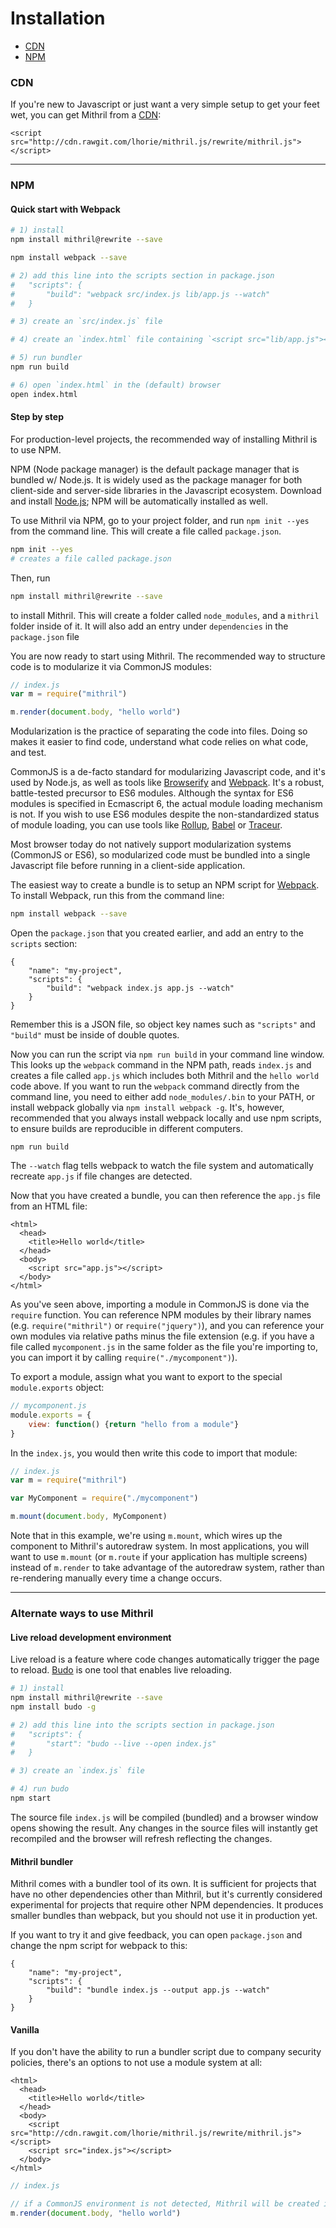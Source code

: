 # Installation

- [CDN](#cdn)
- [NPM](#npm)

### CDN

If you're new to Javascript or just want a very simple setup to get your feet wet, you can get Mithril from a [CDN](https://en.wikipedia.org/wiki/Content_delivery_network):

```markup
<script src="http://cdn.rawgit.com/lhorie/mithril.js/rewrite/mithril.js"></script>
```

---

### NPM

#### Quick start with Webpack

```bash
# 1) install
npm install mithril@rewrite --save

npm install webpack --save

# 2) add this line into the scripts section in package.json
#	"scripts": {
#		"build": "webpack src/index.js lib/app.js --watch"
#	}

# 3) create an `src/index.js` file

# 4) create an `index.html` file containing `<script src="lib/app.js"></script>`

# 5) run bundler
npm run build

# 6) open `index.html` in the (default) browser
open index.html
```

#### Step by step

For production-level projects, the recommended way of installing Mithril is to use NPM.

NPM (Node package manager) is the default package manager that is bundled w/ Node.js. It is widely used as the package manager for both client-side and server-side libraries in the Javascript ecosystem. Download and install [Node.js](https://nodejs.org); NPM will be automatically installed as well.

To use Mithril via NPM, go to your project folder, and run `npm init --yes` from the command line. This will create a file called `package.json`.

```bash
npm init --yes
# creates a file called package.json
```

Then, run 

```bash
npm install mithril@rewrite --save
```

to install Mithril. This will create a folder called `node_modules`, and a `mithril` folder inside of it. It will also add an entry under `dependencies` in the `package.json` file

You are now ready to start using Mithril. The recommended way to structure code is to modularize it via CommonJS modules:

```javascript
// index.js
var m = require("mithril")

m.render(document.body, "hello world")
```

Modularization is the practice of separating the code into files. Doing so makes it easier to find code, understand what code relies on what code, and test.

CommonJS is a de-facto standard for modularizing Javascript code, and it's used by Node.js, as well as tools like [Browserify](http://browserify.org/) and [Webpack](https://webpack.js.org/). It's a robust, battle-tested precursor to ES6 modules. Although the syntax for ES6 modules is specified in Ecmascript 6, the actual module loading mechanism is not. If you wish to use ES6 modules despite the non-standardized status of module loading, you can use tools like [Rollup](http://rollupjs.org/), [Babel](https://babeljs.io/) or [Traceur](https://github.com/google/traceur-compiler).

Most browser today do not natively support modularization systems (CommonJS or ES6), so modularized code must be bundled into a single Javascript file before running in a client-side application.

The easiest way to create a bundle is to setup an NPM script for [Webpack](https://webpack.js.org/). To install Webpack, run this from the command line:

```bash
npm install webpack --save
```

Open the `package.json` that you created earlier, and add an entry to the `scripts` section:

```
{
	"name": "my-project",
	"scripts": {
		"build": "webpack index.js app.js --watch"
	}
}
```

Remember this is a JSON file, so object key names such as `"scripts"` and `"build"` must be inside of double quotes.

Now you can run the script via `npm run build` in your command line window. This looks up the `webpack` command in the NPM path, reads `index.js` and creates a file called `app.js` which includes both Mithril and the `hello world` code above. If you want to run the `webpack` command directly from the command line, you need to either add `node_modules/.bin` to your PATH, or install webpack globally via `npm install webpack -g`. It's, however, recommended that you always install webpack locally and use npm scripts, to ensure builds are reproducible in different computers.

```
npm run build
```

The `--watch` flag tells webpack to watch the file system and automatically recreate `app.js` if file changes are detected.

Now that you have created a bundle, you can then reference the `app.js` file from an HTML file:

```markup
<html>
  <head>
    <title>Hello world</title>
  </head>
  <body>
    <script src="app.js"></script>
  </body>
</html>
```

As you've seen above, importing a module in CommonJS is done via the `require` function. You can reference NPM modules by their library names (e.g. `require("mithril")` or `require("jquery")`), and you can reference your own modules via relative paths minus the file extension (e.g. if you have a file called `mycomponent.js` in the same folder as the file you're importing to, you can import it by calling `require("./mycomponent")`).

To export a module, assign what you want to export to the special `module.exports` object:

```javascript
// mycomponent.js
module.exports = {
	view: function() {return "hello from a module"}
}
```

In the `index.js`, you would then write this code to import that module:

```javascript
// index.js
var m = require("mithril")

var MyComponent = require("./mycomponent")

m.mount(document.body, MyComponent)
```

Note that in this example, we're using `m.mount`, which wires up the component to Mithril's autoredraw system. In most applications, you will want to use `m.mount` (or `m.route` if your application has multiple screens) instead of `m.render` to take advantage of the autoredraw system, rather than re-rendering manually every time a change occurs.

---

### Alternate ways to use Mithril

#### Live reload development environment

Live reload is a feature where code changes automatically trigger the page to reload. [Budo](https://github.com/mattdesl/budo) is one tool that enables live reloading.

```bash
# 1) install
npm install mithril@rewrite --save
npm install budo -g

# 2) add this line into the scripts section in package.json
#	"scripts": {
#		"start": "budo --live --open index.js"
#	}

# 3) create an `index.js` file

# 4) run budo
npm start
```

The source file `index.js` will be compiled (bundled) and a browser window opens showing the result. Any changes in the source files will instantly get recompiled and the browser will refresh reflecting the changes.

#### Mithril bundler

Mithril comes with a bundler tool of its own. It is sufficient for projects that have no other dependencies other than Mithril, but it's currently considered experimental for projects that require other NPM dependencies. It produces smaller bundles than webpack, but you should not use it in production yet.

If you want to try it and give feedback, you can open `package.json` and change the npm script for webpack to this:

```
{
	"name": "my-project",
	"scripts": {
		"build": "bundle index.js --output app.js --watch"
	}
}
```

#### Vanilla

If you don't have the ability to run a bundler script due to company security policies, there's an options to not use a module system at all:

```markup
<html>
  <head>
    <title>Hello world</title>
  </head>
  <body>
    <script src="http://cdn.rawgit.com/lhorie/mithril.js/rewrite/mithril.js"></script>
    <script src="index.js"></script>
  </body>
</html>
```

```javascript
// index.js

// if a CommonJS environment is not detected, Mithril will be created in the global scope
m.render(document.body, "hello world")
```
